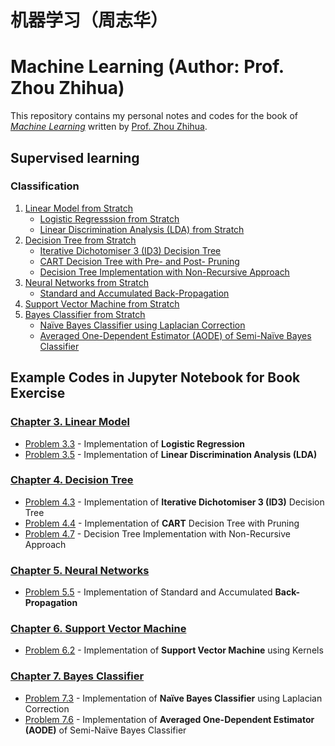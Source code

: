 # 机器学习（周志华）
# Machine Learning (Author: Prof. Zhou Zhihua)

This repository contains my personal notes and codes for the book of [_Machine Learning_](http://cs.nju.edu.cn/zhouzh/zhouzh.files/publication/MLbook2016.htm "Book information") written by [Prof. Zhou Zhihua](http://cs.nju.edu.cn/zhouzh/ "Author Personal Website"). 

## Supervised learning
### Classification
1. [Linear Model from Stratch](https://github.com/Hatchin/Machine-Learning-Zhou_Zhihua/blob/master/Chap3)
   - [Logistic Regresssion from Stratch](https://github.com/Hatchin/Machine-Learning-Zhou_Zhihua/blob/master/Chap3/Problem3.3/) 
   - [Linear Discrimination Analysis (LDA) from Stratch](https://github.com/Hatchin/Machine-Learning-Zhou_Zhihua/blob/master/Chap3/Problem3.5/) 
2. [Decision Tree from Stratch](https://github.com/Hatchin/Machine-Learning-Zhou_Zhihua/tree/master/Chap4/)
   - [Iterative Dichotomiser 3 (ID3) Decision Tree](https://github.com/Hatchin/Machine-Learning-Zhou_Zhihua/blob/master/Chap4/Problem4.3/)
   - [CART Decision Tree with Pre- and Post- Pruning](https://github.com/Hatchin/Machine-Learning-Zhou_Zhihua/tree/master/Chap4/Problem4.4/)
   - [Decision Tree Implementation with Non-Recursive Approach](https://github.com/Hatchin/Machine-Learning-Zhou_Zhihua/blob/master/Chap4/Problem4.7/)
3. [Neural Networks from Stratch](https://github.com/Hatchin/Machine-Learning-Zhou_Zhihua/tree/master/Chap5)
   - [Standard and Accumulated Back-Propagation](https://github.com/Hatchin/Machine-Learning-Zhou_Zhihua/tree/master/Chap5/Problem5.5/)
4. [Support Vector Machine from Stratch](https://github.com/Hatchin/Machine-Learning-Zhou_Zhihua/tree/master/Chap6/Problem6.2/)
5. [Bayes Classifier from Stratch](https://github.com/Hatchin/Machine-Learning-Zhou_Zhihua/tree/master/Chap7)
   - [Naïve Bayes Classifier using Laplacian Correction](https://github.com/Hatchin/Machine-Learning-Zhou_Zhihua/blob/master/Chap7/Problem7.3/)
   - [Averaged One-Dependent Estimator (AODE) of Semi-Naïve Bayes Classifier](https://github.com/Hatchin/Machine-Learning-Zhou_Zhihua/blob/master/Chap7/Problem7.6/)


## Example Codes in Jupyter Notebook for Book Exercise
### [Chapter 3. Linear Model](https://github.com/Hatchin/Machine-Learning-Zhou_Zhihua/blob/master/Chap3)
- [Problem 3.3](https://github.com/Hatchin/Machine-Learning-Zhou_Zhihua/blob/master/Chap3/Problem3.3/code/3.3.ipynb) - Implementation of **Logistic Regression** 
- [Problem 3.5](https://github.com/Hatchin/Machine-Learning-Zhou_Zhihua/blob/master/Chap3/Problem3.5/code/3.5.ipynb) - Implementation of **Linear Discrimination Analysis (LDA)**

### [Chapter 4. Decision Tree](https://github.com/Hatchin/Machine-Learning-Zhou_Zhihua/tree/master/Chap4/)
- [Problem 4.3](https://github.com/Hatchin/Machine-Learning-Zhou_Zhihua/blob/master/Chap4/Problem4.3/code/4.3.ipynb) - Implementation of **Iterative Dichotomiser 3 (ID3)** Decision Tree
- [Problem 4.4](https://github.com/Hatchin/Machine-Learning-Zhou_Zhihua/tree/master/Chap4/Problem4.4/code/4.4.ipynb) - Implementation of **CART** Decision Tree with Pruning
- [Problem 4.7](https://github.com/Hatchin/Machine-Learning-Zhou_Zhihua/blob/master/Chap4/Problem4.7/code/4.7.ipynb) - Decision Tree Implementation with Non-Recursive Approach

### [Chapter 5. Neural Networks](https://github.com/Hatchin/Machine-Learning-Zhou_Zhihua/tree/master/Chap5)
- [Problem 5.5](https://github.com/Hatchin/Machine-Learning-Zhou_Zhihua/tree/master/Chap5/Problem5.5/code/5.5.ipynb) - Implementation of Standard and Accumulated **Back-Propagation**

### [Chapter 6. Support Vector Machine](https://github.com/Hatchin/Machine-Learning-Zhou_Zhihua/tree/master/Chap6)
- [Problem 6.2](https://github.com/Hatchin/Machine-Learning-Zhou_Zhihua/tree/master/Chap6/Problem6.2/code/6.2.ipynb) - Implementation of **Support Vector Machine** using Kernels

### [Chapter 7. Bayes Classifier](https://github.com/Hatchin/Machine-Learning-Zhou_Zhihua/tree/master/Chap7)
- [Problem 7.3](https://github.com/Hatchin/Machine-Learning-Zhou_Zhihua/blob/master/Chap7/Problem7.3/code/7.3.ipynb) - Implementation of **Naïve Bayes Classifier** using Laplacian Correction
- [Problem 7.6](https://github.com/Hatchin/Machine-Learning-Zhou_Zhihua/blob/master/Chap7/Problem7.6/code/7.6.ipynb) - Implementation of **Averaged One-Dependent Estimator (AODE)** of Semi-Naïve Bayes Classifier 
